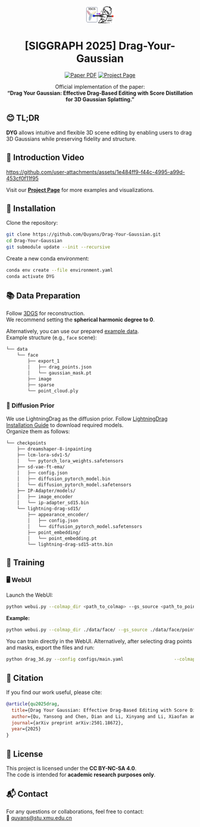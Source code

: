 
<p align="center">
  <img width="15%" src="assets/logo1.png"/>
</p>

<h1 align="center">[SIGGRAPH 2025] Drag-Your-Gaussian</h1>

<p align="center">
  <a href="https://arxiv.org/abs/2501.18672"><img src="https://img.shields.io/badge/arXiv-DYG-red?logo=arxiv" alt="Paper PDF"></a>
  <a href="https://quyans.github.io/Drag-Your-Gaussian/"><img src="https://img.shields.io/badge/Project_Page-DYG-green" alt="Project Page"></a>
</p>

<p align="center">
  Official implementation of the paper:<br>
  <strong>“Drag Your Gaussian: Effective Drag-Based Editing with Score Distillation for 3D Gaussian Splatting.”</strong>
</p>



## 😊 TL;DR

**DYG** allows intuitive and flexible 3D scene editing by enabling users to drag 3D Gaussians while preserving fidelity and structure.



## 🎥 Introduction Video

https://github.com/user-attachments/assets/1e484ff9-f44c-4995-a99d-453cf0f11f95

Visit our [**Project Page**](https://quyans.github.io/Drag-Your-Gaussian/) for more examples and visualizations.



## 🔧 Installation

Clone the repository:

```bash
git clone https://github.com/Quyans/Drag-Your-Gaussian.git
cd Drag-Your-Gaussian
git submodule update --init --recursive 
```

Create a new conda environment:

```bash
conda env create --file environment.yaml
conda activate DYG
```



## 📚 Data Preparation

Follow [3DGS](https://github.com/graphdeco-inria/gaussian-splatting?tab=readme-ov-file#processing-your-own-scenes) for reconstruction.  
We recommend setting the **spherical harmonic degree to 0**.

Alternatively, you can use our prepared [example data](https://drive.google.com/drive/folders/19Jv3crbF7xMu1ouNoCH-mEH87ClykpuY?usp=sharing).  
Example structure (e.g., `face` scene):

```
└── data
    └── face
        ├── export_1
        │   ├── drag_points.json
        │   └── gaussian_mask.pt
        ├── image
        ├── sparse
        └── point_cloud.ply
```

### 🔄 Diffusion Prior

We use LightningDrag as the diffusion prior. Follow [LightningDrag Installation Guide](https://github.com/magic-research/LightningDrag/blob/main/INSTALLATION.md#2-download-pretrained-models) to download required models.  
Organize them as follows:

```
└── checkpoints
    ├── dreamshaper-8-inpainting
    ├── lcm-lora-sdv1-5/
    │   └── pytorch_lora_weights.safetensors
    ├── sd-vae-ft-ema/
    │   ├── config.json
    │   ├── diffusion_pytorch_model.bin
    │   └── diffusion_pytorch_model.safetensors
    ├── IP-Adapter/models/
    │   ├── image_encoder
    │   └── ip-adapter_sd15.bin
    └── lightning-drag-sd15/
        ├── appearance_encoder/
        │   ├── config.json
        │   └── diffusion_pytorch_model.safetensors
        ├── point_embedding/
        │   └── point_embedding.pt
        └── lightning-drag-sd15-attn.bin
```



## 🚋 Training

### 🖥️ WebUI

Launch the WebUI:

```bash
python webui.py --colmap_dir <path_to_colmap> --gs_source <path_to_pointcloud.ply> --output_dir <save_path>
```

**Example:**

```bash
python webui.py --colmap_dir ./data/face/ --gs_source ./data/face/point_cloud.ply --output_dir result
```

You can train directly in the WebUI. Alternatively, after selecting drag points and masks, export the files and run:

```bash
python drag_3d.py --config configs/main.yaml                   --colmap_dir ./data/face/                   --gs_source ./data/face/point_cloud.ply                   --point_dir ./data/face/export_1/drag_points.json                   --mask_dir ./data/face/export_1/gaussian_mask.pt                   --output_dir result
```



## 📖 Citation

If you find our work useful, please cite:

```bibtex
@article{qu2025drag,
  title={Drag Your Gaussian: Effective Drag-Based Editing with Score Distillation for 3D Gaussian Splatting},
  author={Qu, Yansong and Chen, Dian and Li, Xinyang and Li, Xiaofan and Zhang, Shengchuan and Cao, Liujuan and Ji, Rongrong},
  journal={arXiv preprint arXiv:2501.18672},
  year={2025}
}
```



## 📄 License

This project is licensed under the **CC BY-NC-SA 4.0**.  
The code is intended for **academic research purposes only**.



## 📬 Contact

For any questions or collaborations, feel free to contact:  
📧 [quyans@stu.xmu.edu.cn](mailto:quyans@stu.xmu.edu.cn)
